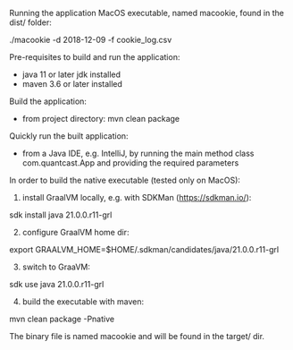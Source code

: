 Running the application MacOS executable, named macookie, found in the dist/ folder:

./macookie -d 2018-12-09 -f cookie_log.csv

Pre-requisites to build and run the application:

- java 11 or later jdk installed
- maven 3.6 or later installed

Build the application:

- from project directory: mvn clean package

Quickly run the built application:

- from a Java IDE, e.g. IntelliJ, by running the main method class com.quantcast.App and providing
the required parameters
  
In order to build the native executable (tested only on MacOS):

1. install GraalVM locally, e.g. with SDKMan (https://sdkman.io/):

sdk install java 21.0.0.r11-grl

2. configure GraalVM home dir:

export GRAALVM_HOME=$HOME/.sdkman/candidates/java/21.0.0.r11-grl

3. switch to GraaVM:

sdk use java 21.0.0.r11-grl

4. build the executable with maven:

mvn clean package -Pnative

The binary file is named macookie and will be found in the target/ dir.